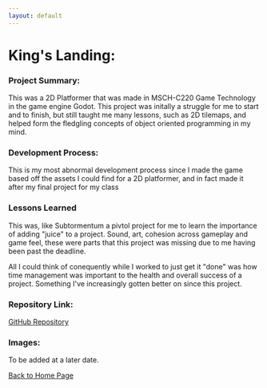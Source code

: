 ```yaml
---
layout: default
---
```


# King's Landing:

### Project Summary:
<p>
This was a 2D Platformer that was made in MSCH-C220 Game Technology in the game engine Godot. This project was initally a struggle for me to start and to finish, but still taught me many lessons, such as 2D tilemaps, and helped form the fledgling concepts of object oriented programming in my mind. 
</p>

### Development Process:
<p>
This is my most abnormal development process since I made the game based off the assets I could find for a 2D platformer, and in fact made it after my final project for my class
</p>

### Lessons Learned
<p>
This was, like Subtormentum a pivtol project for me to learn the importance of adding "juice" to a project. Sound, art, cohesion across gameplay and game feel, these were parts that this project was missing due to me having been past the deadline.
</p>

<p>
All I could think of conequently while I worked to just get it "done" was how time management was important to the health and overall success of a project. Something I've increasingly gotten better on since this project.
</p>

### Repository Link:
[GitHub Repository](https://github.com/Xwartu/04-2D-Platformer)

### Images:

To be added at a later date.
<br>

[Back to Home Page](./)